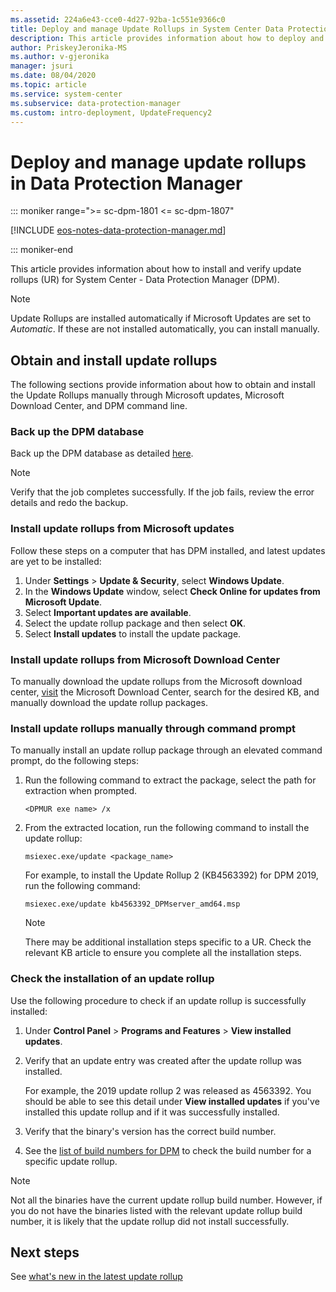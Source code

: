 ```yaml
---
ms.assetid: 224a6e43-cce0-4d27-92ba-1c551e9366c0
title: Deploy and manage Update Rollups in System Center Data Protection Manager
description: This article provides information about how to deploy and manage the update rollups in System Center DPM.
author: PriskeyJeronika-MS
ms.author: v-gjeronika
manager: jsuri
ms.date: 08/04/2020
ms.topic: article
ms.service: system-center
ms.subservice: data-protection-manager
ms.custom: intro-deployment, UpdateFrequency2
---
```


# Deploy and manage update rollups in Data Protection Manager

::: moniker range=">= sc-dpm-1801 <= sc-dpm-1807"

[!INCLUDE [eos-notes-data-protection-manager.md](../includes/eos-notes-data-protection-manager.md)]

::: moniker-end


This article provides information about how to install and verify update rollups (UR) for System Center - Data Protection Manager (DPM).

>[!NOTE]
> Update Rollups are installed automatically if Microsoft Updates are set to *Automatic*. If these are not installed automatically, you can install manually.


## Obtain and install update rollups

The following sections provide information about how to obtain and install the Update Rollups manually through Microsoft updates, Microsoft Download Center, and DPM command line.

### Back up the DPM database
Back up the DPM database as detailed [here](back-up-the-dpm-server.md#back-up-with-native-sql-server-backup-to-a-local-disk).

>[!NOTE]
> Verify that the job completes successfully. If the job fails, review the error details and redo the backup.

### Install update rollups from Microsoft updates

Follow these steps on a computer that has DPM installed, and latest updates are yet to be installed:

1. Under **Settings** > **Update & Security**, select **Windows Update**.
1. In the **Windows Update** window, select **Check Online for updates from Microsoft Update**.
1. Select **Important updates are available**.
1. Select the update rollup package and then select **OK**.
1. Select **Install updates** to install the update package.

### Install update rollups from Microsoft Download Center

To manually download the update rollups from the Microsoft download center, [visit](https://www.catalog.update.microsoft.com/Home.aspx) the Microsoft Download Center, search for the desired KB, and manually download the update rollup packages.

### Install update rollups manually through command prompt

To manually install an update rollup package through an elevated command prompt, do the following steps:

1.  Run the following command to extract the package, select the path for extraction when prompted.  
    ```console
    <DPMUR exe name> /x
    ```
2. From the extracted location, run the following command to install the update rollup:
    ```console
    msiexec.exe/update <package_name>

    ```
    For example, to install the Update Rollup 2 (KB4563392) for DPM 2019, run the following command:

    ```console
    msiexec.exe/update kb4563392_DPMserver_amd64.msp
    ```

    >[!NOTE]
    > There may be additional installation steps specific to a UR. Check the relevant KB article to ensure you complete all the installation steps.


### Check the installation of an update rollup

Use the following procedure to check if an update rollup is successfully installed:

1. Under **Control Panel** > **Programs and Features** > **View installed updates**.

2. Verify that an update entry was created after the update rollup was installed.

   For example, the 2019 update rollup 2 was released as 4563392. You should be able to see this detail under **View installed updates** if you've installed this update rollup and if it was successfully installed.

3. Verify that the binary's version has the correct build number. 

4. See the [list of build numbers for DPM](release-build-versions.md) to check the build number for a specific update rollup.

> [!NOTE]
> Not all the binaries have the current update rollup build number. However, if you do not have the binaries listed with the relevant update rollup build number, it is likely that the update rollup did not install successfully.


## Next steps
See [what's new in the latest update rollup](what-s-new-in-dpm.md)
